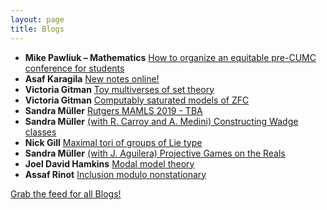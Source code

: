 ```yaml
---
layout: page
title: Blogs
---
```


* **Mike Pawliuk – Mathematics** [How to organize an equitable pre-CUMC conference for students](https://mikepawliuk.ca/2019/07/23/how-to-organize-an-equitable-pre-cumc-conference-for-students/)
* **Asaf Karagila** [New notes online!](http://karagila.org/2019/new-notes/)
* **Victoria Gitman** [Toy multiverses of set theory](https://victoriagitman.github.io/talks/2019/07/17/toy-multiverses-of-set-theory.html)
* **Victoria Gitman** [Computably saturated models of ZFC](https://victoriagitman.github.io/research/2019/07/16/computably-saturated-models-of-zfc.html)
* **Sandra Müller** [Rutgers MAMLS 2019 - TBA](https://muellersandra.github.io/upcomingtalk/talk/invconftalk/2019/07/15/TalkMAMLS.html)
* **Sandra Müller** [(with R. Carroy and A. Medini) Constructing Wadge classes](https://muellersandra.github.io/publication/2019/07/12/PaperConstructingWadgeClasses.html)
* **Nick Gill** [Maximal tori of groups of Lie type](https://nickpgill.github.io/maximal-tori-of-groups-of-Lie-type)
* **Sandra Müller** [(with J. Aguilera) Projective Games on the Reals](https://muellersandra.github.io/publication/2019/07/08/PaperGamesOnReals.html)
* **Joel David Hamkins** [Modal model theory](http://jdh.hamkins.org/modal-model-theory/)
* **Assaf Rinot** [Inclusion modulo nonstationary](http://blog.assafrinot.com/?p=4582)

[Grab the feed for all Blogs!](Blogs.xml)
